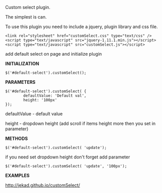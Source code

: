 Custom select plugin.

The simplest is can.

To use this plugin you need to include a jquery, plugin library and css file.

    <link rel="stylesheet" href="customSelect.css" type="text/css" />
    <script type="text/javascript" src="jquery-1.11.1.min.js"></script>
    <script type="text/javascript" src="customSelect.js"></script>

add default select on page and initialize plugin

**INITIALIZATION**

    $('#default-select').customSelect();
    
**PARAMETERS**

    $('#default-select').customSelect( {
            defaultValue: 'Default val',
            height: '100px'
    });

defaultValue - default value

height - dropdown height (add scroll if items height more then you set in parameter)

**METHODS**

    $('#default-select').customSelect( 'update');
    
if you need set dropdown height don't forget add parameter

    $('#default-select').customSelect( 'update', '100px');

**EXAMPLES**

http://jekad.github.io/customSelect/
